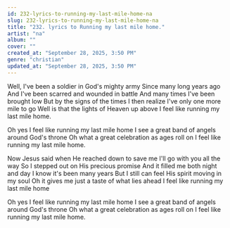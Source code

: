 ```yaml
---
id: 232-lyrics-to-running-my-last-mile-home-na
slug: 232-lyrics-to-running-my-last-mile-home-na
title: "232. lyrics to Running my last mile home."
artist: "na"
album: ""
cover: ""
created_at: "September 28, 2025, 3:50 PM"
genre: "christian"
updated_at: "September 28, 2025, 3:50 PM"
---
```


Well, I've been a soldier in God's mighty army Since many long years ago And I've been scarred and wounded in battle And many times I've been brought low But by the signs of the times I then realize I've only one more mile to go Well is that the lights of Heaven up above I feel like running my last mile home.

Oh yes I feel like running my last mile home I see a great band of angels around God's throne Oh what a great celebration as ages roll on I feel like running my last mile home.

Now Jesus said when He reached down to save me I'll go with you all the way So I stepped out on His precious promise And it filled me both night and day I know it's been many years
But I still can feel His spirit moving in my soul Oh it gives me just a taste of what lies ahead I feel like running my last mile home

Oh yes I feel like running my last mile home I see a great band of angels around God's throne Oh what a great celebration as ages roll on I feel like running my last mile home.